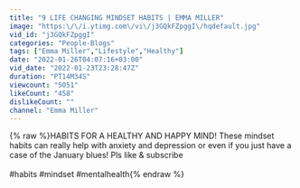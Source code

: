 ```yaml
---
title: "9 LIFE CHANGING MINDSET HABITS | EMMA MILLER"
image: "https:\/\/i.ytimg.com\/vi\/j3GQkFZpggI\/hqdefault.jpg"
vid_id: "j3GQkFZpggI"
categories: "People-Blogs"
tags: ["Emma Miller","Lifestyle","Healthy"]
date: "2022-01-26T04:07:16+03:00"
vid_date: "2022-01-23T23:28:47Z"
duration: "PT14M34S"
viewcount: "5051"
likeCount: "458"
dislikeCount: ""
channel: "Emma Miller"
---
```

{% raw %}HABITS FOR A HEALTHY AND HAPPY MIND! These mindset habits can really help with anxiety and depression or even if you just have a case of the January blues! Pls like &amp; subscribe <br /><br />#habits #mindset #mentalhealth{% endraw %}
